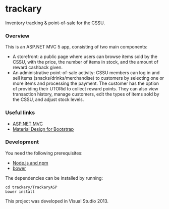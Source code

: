 # trackary

Inventory tracking & point-of-sale for the CSSU.


### Overview

This is an ASP.NET MVC 5 app, consisting of two main components:

- A storefront: a public page where users can browse items sold by the CSSU, with the price, the number of items in stock, and the amount of reward cashback given.
- An administrative point-of-sale activity: CSSU members can log in and sell items (snacks/drinks/merchandise) to customers by selecting one or more items and processing the payment. The customer has the option of providing their UTORid to collect reward points. They can also view transaction history, manage customers, edit the types of items sold by the CSSU, and adjust stock levels.

### Useful links

- [ASP.NET MVC](http://www.asp.net/mvc)
- [Material Design for Bootstrap](https://fezvrasta.github.io/bootstrap-material-design/)

### Development

You need the following prerequisites:

- [Node.js and npm](https://nodejs.org/)
- [bower](http://bower.io/)

The dependencies can be installed by running:

```shell
cd trackary/TrackaryASP
bower install
```

This project was developed in Visual Studio 2013.
